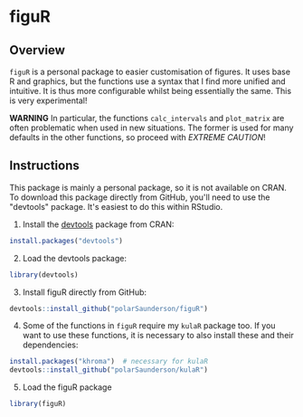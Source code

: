 # figuR

## Overview
`figuR` is a personal package to easier customisation of figures. 
It uses base R and graphics, but the functions use a syntax that I find more 
unified and intuitive. It is thus more configurable whilst being essentially the 
same. This is very experimental!

**WARNING** In particular, the functions `calc_intervals` and `plot_matrix` are 
often problematic when used in new situations. The former is used for many 
defaults in the other functions, so proceed with *EXTREME CAUTION*!

## Instructions
This package is mainly a personal package, so it is not available on CRAN.
To download this package directly from GitHub, you'll need to use the "devtools" 
package.
It's easiest to do this within RStudio.

1) Install the [devtools](https://github.com/hadley/devtools) package from CRAN: 
``` R
install.packages("devtools")
```

2) Load the devtools package:
```R
library(devtools)
```

3) Install figuR directly from GitHub:
```R
devtools::install_github("polarSaunderson/figuR")
```

4) Some of the functions in `figuR` require my `kulaR` package too.
If you want to use these functions, it is necessary to also install these and their dependencies:
```R
install.packages("khroma")  # necessary for kulaR
devtools::install_github("polarSaunderson/kulaR")
```

5) Load the figuR package
```R
library(figuR)
```
